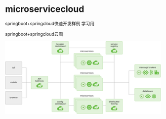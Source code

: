 # microservicecloud
springboot+springcloud快速开发样例
学习用

springboot+springcloud云图

![diagram-distributed-systems](doc/images/diagram-distributed-systems.svg)